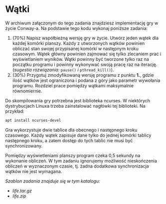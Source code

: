 # Wątki

W archiwum załączonym do tego zadania znajdziesz implementację gry w życie Conway-a. Na podstawie tego kodu wykonaj poniższe zadania:

1. (70%) Napisz współbieżną wersję gry w życie. Utwórz jeden wątek dla każdej komórki planszy. Każdy z utworzonych wątków powinien obliczać stan swojej przypisanej komórki w następnym kroku czasowym. Wątek główny powinien zajmować się tylko zlecaniem prac i wyświetlaniem wyników. Wątki powinny być tworzone tylko raz na początku programu i powinny wykonywać swoją pracę raz na iterację. (_sugestia rozwiązania:_ `pause()` _i_ `pthread_kill()`).
2. (30%) Przygotuj zmodyfikowaną wersję programu z punktu __1.__, gdzie ilość wątków jest ograniczona i podana z góry jako parametr wywołania programu. Rozdziel prace pomiędzy wątkami maksymalnie równomiernie.

Do skompilowania gry potrzebna jest biblioteka ncurses. W niektórych dystrybucjach Linuxa trzeba zainstalować nagłówki tej biblioteki. Na przykład:
```bash
apt install ncurses-devel
```

Gra wykorzystuje dwie tablice dla obecnego i następnego kroku czasowego. Każdy wątek zapisuje dane tylko do jednej komórki tablicy następnego kroku, a zatem dostęp do tych tablic nie musi być synchronizowany. 

Pomiędzy wyświetleniami planszy program czeka 0,5 sekundy na wykonanie obliczeń. W tym zadaniu ignorujemy możliwość nieskończenia obliczeń w wyznaczonym czasie, tj. żadna dodatkowa synchronizacja wątków nie jest wymagana.

_Szablon zadania znajduje się w tym katalogu:_
- _life.tar.gz_
- _life.zip_
